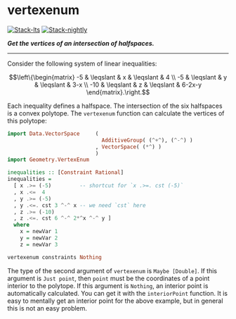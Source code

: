 # vertexenum

<!-- badges: start -->
[![Stack-lts](https://github.com/stla/vertexenum/actions/workflows/Stack-lts.yml/badge.svg)](https://github.com/stla/vertexenum/actions/workflows/Stack-lts.yml)
[![Stack-nightly](https://github.com/stla/vertexenum/actions/workflows/Stack-nightly.yml/badge.svg)](https://github.com/stla/vertexenum/actions/workflows/Stack-nightly.yml)
<!-- badges: end -->

***Get the vertices of an intersection of halfspaces.***

____

Consider the following system of linear inequalities:

$$\left\{\begin{matrix} -5 & \leqslant & x & \leqslant & 4 \\ -5 & \leqslant & y & \leqslant & 3-x \\ -10 & \leqslant & z & \leqslant & 6-2x-y \end{matrix}.\right.$$

Each inequality defines a halfspace. The intersection of the six halfspaces is
a convex polytope. The `vertexenum` function can calculate the vertices of this 
polytope:

```haskell
import Data.VectorSpace     ( 
                              AdditiveGroup( (^+^), (^-^) )
                            , VectorSpace( (*^) ) 
                            )
import Geometry.VertexEnum

inequalities :: [Constraint Rational]
inequalities =
  [ x .>= (-5)         -- shortcut for `x .>=. cst (-5)`
  , x .<=  4
  , y .>= (-5)
  , y .<=. cst 3 ^-^ x -- we need `cst` here
  , z .>= (-10)
  , z .<=. cst 6 ^-^ 2*^x ^-^ y ]
  where
    x = newVar 1
    y = newVar 2
    z = newVar 3

vertexenum constraints Nothing
```

The type of the second argument of `vertexenum` is `Maybe [Double]`. If this 
argument is `Just point`, then `point` must be the coordinates of a point 
interior to the polytope. If this argument is `Nothing`, an interior point 
is automatically calculated. You can get it with the `interiorPoint` function. 
It is easy to mentally get an interior point for the above example, but in 
general this is not an easy problem.
